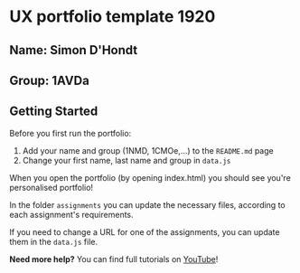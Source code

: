 # UX portfolio template 1920

## Name: Simon D'Hondt

## Group: 1AVDa

## Getting Started

Before you first run the portfolio:
1. Add your name and group (1NMD, 1CMOe,...) to the `README.md` page
2. Change your first name, last name and group in `data.js`

When you open the portfolio (by opening index.html) you should see you're personalised portfolio!

In the folder `assignments` you can update the necessary files, according to each assignment's requirements.

If you need to change a URL for one of the assignments, you can update them in the `data.js` file.

**Need more help?** You can find full tutorials on [YouTube](https://www.youtube.com/playlist?list=PLEANi5V6VM1eta6CQlMSUOP5849hQwU2I)!
